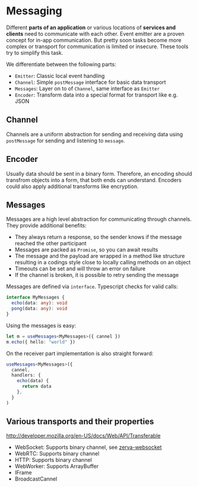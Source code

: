 # Messaging

Different **parts of an application** or various locations of **services and clients** need to communicate with each other. Event emitter are a proven concept for in-app communication. But pretty soon tasks become more complex or transport for communication is limited or insecure. These tools try to simplify this task.

We differentiate between the following parts:

- `Emitter`: Classic local event handling
- `Channel`: Simple `postMessage` interface for basic data transport
- `Messages`: Layer on to of `Channel`, same interface as `Emitter`
- `Encoder`: Transform data into a special format for transport like e.g. JSON

## Channel

Channels are a uniform abstraction for sending and receiving data using `postMessage` for sending and listening to `message`.

## Encoder

Usually data should be sent in a binary form. Therefore, an encoding should transfrom objects into a form, that both ends can understand. Encoders could also apply additional transforms like encryption.

## Messages

Messages are a high level abstraction for communicating through channels. They provide additional benefits:

- They always return a response, so the sender knows if the message reached the other participant
- Messages are packed as `Promise`, so you can await results
- The message and the payload are wrapped in a method like structure resulting in a codings style close to locally calling methods on an object
- Timeouts can be set and will throw an error on failure
- If the channel is broken, it is possible to retry sending the message

Messages are defined via `interface`. Typescript checks for valid calls:

```ts
interface MyMessages {
  echo(data: any): void
  pong(data: any): void
}
```

Using the messages is easy:

```ts
let m = useMessages<MyMessages>({ cannel })
m.echo({ hello: "world" })
```

On the receiver part implementation is also straight forward:

```ts
useMessages<MyMessages>({
  cannel,
  handlers: {
    echo(data) {
      return data
    },
  }
)
```

## Various transports and their properties

<http://developer.mozilla.org/en-US/docs/Web/API/Transferable>

- WebSocket: Supports binary channel, see [zerva-websocket](https://github.com/holtwick/zerva-websocket)
- WebRTC: Supports binary channel
- HTTP: Supports binary channel
- WebWorker: Supports ArrayBuffer
- IFrame
- BroadcastCannel
